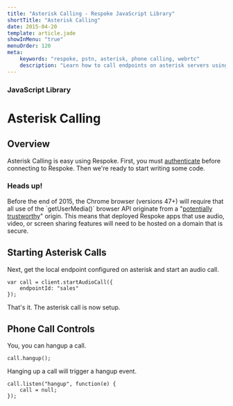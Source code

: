 ```yaml
---
title: "Asterisk Calling - Respoke JavaScript Library"
shortTitle: "Asterisk Calling"
date: 2015-04-20
template: article.jade
showInMenu: "true"
menuOrder: 120
meta:
    keywords: "respoke, pstn, asterisk, phone calling, webrtc"
    description: "Learn how to call endpoints on asterisk servers using Respke"
---
```


### JavaScript Library
# Asterisk Calling

## Overview

Asterisk Calling is easy using Respoke. First, you must [authenticate](/client/javascript/guide/authentication.html)
before connecting to Respoke. Then we're ready to start writing some code.

<div class="notice">
    <h3>Heads up!</h3>
    <p>Before the end of 2015, the Chrome browser (versions 47+) will require that all use of the `getUserMedia()`
    browser API originate from a
    "<a href="http://www.w3.org/TR/powerful-features/#is-origin-trustworthy">potentially trustworthy</a>" origin. This
    means that deployed Respoke apps that use audio, video, or screen sharing features will need to be hosted on a
    domain that is secure.
</div>

## Starting Asterisk Calls

Next, get the local endpoint configured on asterisk and start an audio call.

    var call = client.startAudioCall({
        endpointId: "sales"
    });

That's it. The asterisk call is now setup.


## Phone Call Controls

You, you can hangup a call.

    call.hangup();

Hanging up a call will trigger a hangup event.

    call.listen("hangup", function(e) {
        call = null;
    });
